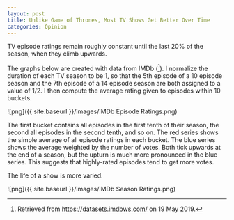 ```yaml
---
layout: post
title: Unlike Game of Thrones, Most TV Shows Get Better Over Time
categories: Opinion
---
```


TV episode ratings remain roughly constant until the last 20% of the season, when they climb upwards.

The graphs below are created with data from IMDb ([^1]). I normalize the duration of each TV season to be 1, so that the 5th episode of a 10 episode season and the 7th episode of a 14 episode season are both assigned to a value of 1/2. I then compute the average rating given to episodes within 10 buckets.

![png]({{ site.baseurl }}/images/IMDb Episode Ratings.png)

The first bucket contains all episodes in the first tenth of their season, the second all episodes in the second tenth, and so on. The red series shows the simple average of all episode ratings in each bucket. The blue series shows the average weighted by the number of votes. Both tick upwards at the end of a season, but the upturn is much more pronounced in the blue series. This suggests that highly-rated episodes tend to get more votes.

The life of a show is more varied.

![png]({{ site.baseurl }}/images/IMDb Season Ratings.png)



[^1]: Retrieved from https://datasets.imdbws.com/ on 19 May 2019.